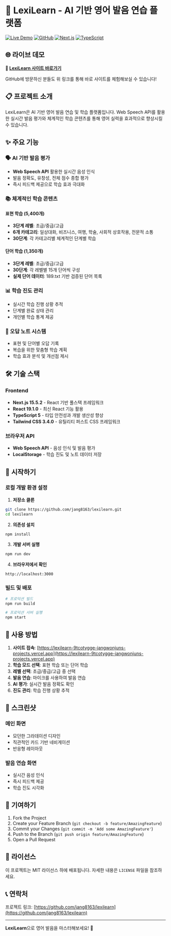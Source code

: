 # 🎯 LexiLearn - AI 기반 영어 발음 연습 플랫폼

[![Live Demo](https://img.shields.io/badge/Live%20Demo-Visit%20Site-blue?style=for-the-badge&logo=vercel)](https://lexilearn-9tcotygge-jangwonjuns-projects.vercel.app)
[![GitHub](https://img.shields.io/badge/GitHub-Repository-black?style=for-the-badge&logo=github)](https://github.com/jang8163/lexilearn)
[![Next.js](https://img.shields.io/badge/Next.js-15.5.2-black?style=for-the-badge&logo=next.js)](https://nextjs.org)
[![TypeScript](https://img.shields.io/badge/TypeScript-5.0-blue?style=for-the-badge&logo=typescript)](https://www.typescriptlang.org)

## 🌐 라이브 데모

**🎉 [LexiLearn 사이트 바로가기](https://lexilearn-9tcotygge-jangwonjuns-projects.vercel.app)**

GitHub에 방문하신 분들도 위 링크를 통해 바로 사이트를 체험해보실 수 있습니다!

## 📋 프로젝트 소개

LexiLearn은 AI 기반 영어 발음 연습 및 학습 플랫폼입니다. Web Speech API를 활용한 실시간 발음 평가와 체계적인 학습 콘텐츠를 통해 영어 실력을 효과적으로 향상시킬 수 있습니다.

## ✨ 주요 기능

### 🗣️ AI 기반 발음 평가
- **Web Speech API** 활용한 실시간 음성 인식
- 발음 정확도, 유창성, 전체 점수 종합 평가
- 즉시 피드백 제공으로 학습 효과 극대화

### 📚 체계적인 학습 콘텐츠
#### 표현 학습 (5,400개)
- **3단계 레벨**: 초급/중급/고급
- **6개 카테고리**: 일상대화, 비즈니스, 여행, 학술, 사회적 상호작용, 전문적 소통
- **30단계**: 각 카테고리별 체계적인 단계별 학습

#### 단어 학습 (1,350개)
- **3단계 레벨**: 초급/중급/고급
- **30단계**: 각 레벨별 15개 단어씩 구성
- **실제 단어 데이터**: 189.txt 기반 검증된 단어 목록

### 📊 학습 진도 관리
- 실시간 학습 진행 상황 추적
- 단계별 완료 상태 관리
- 개인별 학습 통계 제공

### 📝 오답 노트 시스템
- 표현 및 단어별 오답 기록
- 복습을 위한 맞춤형 학습 계획
- 학습 효과 분석 및 개선점 제시

## 🛠️ 기술 스택

### Frontend
- **Next.js 15.5.2** - React 기반 풀스택 프레임워크
- **React 19.1.0** - 최신 React 기능 활용
- **TypeScript 5** - 타입 안전성과 개발 생산성 향상
- **Tailwind CSS 3.4.0** - 유틸리티 퍼스트 CSS 프레임워크

### 브라우저 API
- **Web Speech API** - 음성 인식 및 발음 평가
- **LocalStorage** - 학습 진도 및 노트 데이터 저장

## 🚀 시작하기

### 로컬 개발 환경 설정

1. **저장소 클론**
```bash
git clone https://github.com/jang8163/lexilearn.git
cd lexilearn
```

2. **의존성 설치**
```bash
npm install
```

3. **개발 서버 실행**
```bash
npm run dev
```

4. **브라우저에서 확인**
```
http://localhost:3000
```

### 빌드 및 배포

```bash
# 프로덕션 빌드
npm run build

# 프로덕션 서버 실행
npm start
```

## 📱 사용 방법

1. **사이트 접속**: [https://lexilearn-9tcotygge-jangwonjuns-projects.vercel.app](https://lexilearn-9tcotygge-jangwonjuns-projects.vercel.app)
2. **학습 모드 선택**: 표현 학습 또는 단어 학습
3. **레벨 선택**: 초급/중급/고급 중 선택
4. **발음 연습**: 마이크를 사용하여 발음 연습
5. **AI 평가**: 실시간 발음 정확도 확인
6. **진도 관리**: 학습 진행 상황 추적

## 🎨 스크린샷

### 메인 화면
- 모던한 그라데이션 디자인
- 직관적인 카드 기반 네비게이션
- 반응형 레이아웃

### 발음 연습 화면
- 실시간 음성 인식
- 즉시 피드백 제공
- 학습 진도 시각화

## 🤝 기여하기

1. Fork the Project
2. Create your Feature Branch (`git checkout -b feature/AmazingFeature`)
3. Commit your Changes (`git commit -m 'Add some AmazingFeature'`)
4. Push to the Branch (`git push origin feature/AmazingFeature`)
5. Open a Pull Request

## 📄 라이선스

이 프로젝트는 MIT 라이선스 하에 배포됩니다. 자세한 내용은 `LICENSE` 파일을 참조하세요.

## 📞 연락처

프로젝트 링크: [https://github.com/jang8163/lexilearn](https://github.com/jang8163/lexilearn)

---

**LexiLearn**으로 영어 발음을 마스터해보세요! 🎯
